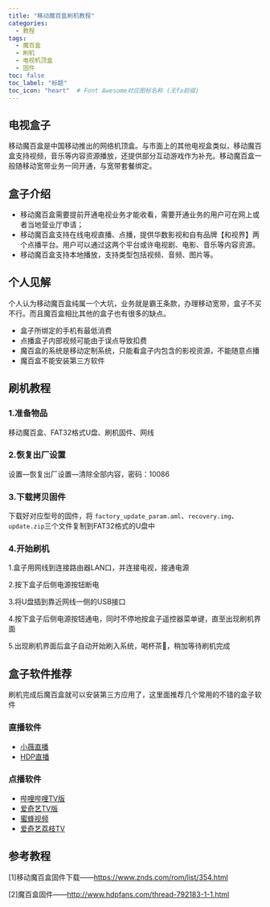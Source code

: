 ```yaml
---
title: "移动魔百盒刷机教程"
categories:
  - 教程
tags:
  - 魔百盒
  - 刷机
  - 电视机顶盒
  - 固件
toc: false
toc_label: "标题"
toc_icon: "heart"  # Font Awesome对应图标名称 (无fa前缀)	
---
```

## 电视盒子
移动魔百盒是中国移动推出的网络机顶盒。与市面上的其他电视盒类似，移动魔百盒支持视频，音乐等内容资源播放，还提供部分互动游戏作为补充。移动魔百盒一般随移动宽带业务一同开通，与宽带套餐绑定。

## 盒子介绍
- 移动魔百盒需要提前开通电视业务才能收看，需要开通业务的用户可在网上或者当地营业厅申请；
- 移动魔百盒支持在线电视直播、点播，提供华数影视和自有品牌【和视界】两个点播平台。用户可以通过这两个平台或许电视剧、电影、音乐等内容资源。
- 移动魔百盒支持本地播放，支持类型包括视频、音频、图片等。

## 个人见解 
个人认为移动魔百盒纯属一个大坑，业务就是霸王条款，办理移动宽带，盒子不买不行。而且魔百盒相比其他的盒子也有很多的缺点。
- 盒子所绑定的手机有最低消费
- 点播盒子内部视频可能由于误点导致扣费
- 魔百盒的系统是移动定制系统，只能看盒子内包含的影视资源，不能随意点播
- 魔百盒不能安装第三方软件

## 刷机教程

### 1.准备物品
移动魔百盒、FAT32格式U盘、刷机固件、网线

### 2.恢复出厂设置
设置—恢复出厂设置—清除全部内容，密码：10086

### 3.下载拷贝固件
下载好对应型号的固件，将 `factory_update_param.aml`、`recovery.img`、`update.zip`三个文件复制到FAT32格式的U盘中

### 4.开始刷机
1.盒子用网线到连接路由器LAN口，并连接电视，接通电源

2.按下盒子后侧电源按钮断电

3.将U盘插到靠近网线一侧的USB接口

4.按下盒子后侧电源按钮通电，同时不停地按盒子遥控器菜单键，直至出现刷机界面

5.出现刷机界面后盒子自动开始刷入系统，喝杯茶:tea:，稍加等待刷机完成

## 盒子软件推荐
刷机完成后魔百盒就可以安装第三方应用了，这里面推荐几个常用的不错的盒子软件

### 直播软件
- [小薇直播](http://down.znds.com/apk/live/2013/0928/31.html)
- [HDP直播](http://down.znds.com/apk/tv/2014/0125/138.html)

### 点播软件
- [哔哩哔哩TV版](http://down.znds.com/apk/tv/2018/0426/6289.html)
- [爱奇艺TV版](http://app.shafa.com/apk/aiqiyipojieban.html)
- [蜜蜂视频](http://down.znds.com/apk/tv/2014/0910/1057.html)
- [爱奇艺荔枝TV](http://down.znds.com/apk/tv/2015/0325/1925.html)

## 参考教程
[1]移动魔百盒固件下载——<https://www.znds.com/rom/list/354.html>

[2]魔百盒固件——<http://www.hdpfans.com/thread-792183-1-1.html>